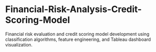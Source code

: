 # Financial-Risk-Analysis-Credit-Scoring-Model
Financial risk evaluation and credit scoring model development using classification algorithms, feature engineering, and Tableau dashboard visualization.
